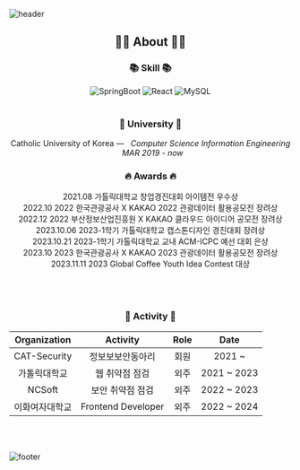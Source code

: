 ![header](https://capsule-render.vercel.app/api?type=slice&color=30A9DE&height=60&section=header)

<div align=center>
 
 <h2 align="center">👨‍💻 About 👨‍💻</h2>

 <h3 align="center">📚 Skill 📚</h3>
 
<div align="center">
<img alt=
"SpringBoot" src="https://img.shields.io/badge/SpringBoot-6DB33F?style=flat-square&logo=SpringBoot&logoColor=white"/>
<img alt="React" src="https://img.shields.io/badge/-ReactJs-61DAFB?logo=react&logoColor=white&style=for-the-badge""/>
<img alt="MySQL" src="https://img.shields.io/badge/MySQL-4479A1?style=flat-square&logo=MySQL&logoColor=white"/>
<br>
</div>
<br> 

<h3 align="center">🏫 University 🏫</h3>
<p align="center">
Catholic University of Korea —  &nbsp; <em>Computer Science Information Engineering &nbsp;   MAR  2019 - now </em>
</p>   

<h3 align="center"> 🔥 Awards 🔥</h3>

2021.08 가톨릭대학교 창업경진대회 아이템전 우수상 </br>
2022.10 2022 한국관광공사 X KAKAO 2022 관광데이터 활용공모전 장려상 </br>
2022.12 2022 부산정보산업진흥원 X KAKAO 클라우드 아이디어 공모전 장려상 </br>
2023.10.06 2023-1학기 가톨릭대학교 캡스톤디자인 경진대회 장려상 </br>
2023.10.21 2023-1학기 가톨릭대학교 교내 ACM-ICPC 예선 대회 은상 </br>
2023.10 2023 한국관광공사 X KAKAO 2023 관광데이터 활용공모전 장려상 </br>
2023.11.11 2023 Global Coffee Youth Idea Contest 대상 </br>
</br>
</br>
</br>
 
<h3 align="center"> 🧩 Activity 🧩</h3>

|Organization|Activity|Role|Date|
|:---:|:---:|:---:|:---:|
| CAT-Security | 정보보보안동아리 | 회원 |2021 ~ |
| 가톨릭대학교 | 웹 취약점 점검 | 외주 |2021 ~ 2023|
| NCSoft | 보안 취약점 점검| 외주 |2022 ~ 2023|
| 이화여자대학교 | Frontend Developer | 외주 |2022 ~ 2024|
 
 <br>
 
</div>

<br>

![footer](https://capsule-render.vercel.app/api?type=slice&color=EFDC05&height=40&section=footer)
